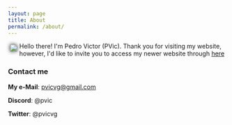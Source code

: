 ```yaml
---
layout: page
title: About
permalink: /about/
---
```


<!-- Set custom CSS style-->
<style>
    img#shadow {
        filter: drop-shadow(0px 0px 5px #222); 
        margin: 5px 5px 5px 5px;
    }

    div#center {
        text-align: center;
    }
</style>

<img id="shadow" src="../images/about/casanova.png" align="left">

Hello there! I'm Pedro Victor (PVic). Thank you for visiting my website, however, I'd like to invite you to access my newer website through [here](https://bit.ly/pvicvg)
<br>

### Contact me
**My e-Mail**: [pvicvg@gmail.com](mailto:pvicvg@gmail.com)

**Discord**: @pvic

**Twitter**: @pvicvg
